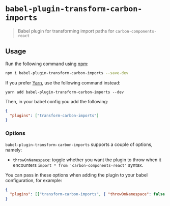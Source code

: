 # `babel-plugin-transform-carbon-imports`

> Babel plugin for transforming import paths for `carbon-components-react`

## Usage

Run the following command using [npm](https://www.npmjs.com/):

```bash
npm i babel-plugin-transform-carbon-imports --save-dev
```

If you prefer [Yarn](https://yarnpkg.com/en/), use the following command instead:

```
yarn add babel-plugin-transform-carbon-imports --dev
```

Then, in your babel config you add the following:

```json
{
  "plugins": ["transform-carbon-imports"]
}
```

### Options

`babel-plugin-transform-carbon-imports` supports a couple of options, namely:

* `throwOnNamespace`: toggle whether you want the plugin to throw when it
  encounters `import * from 'carbon-components-react'` syntax.

You can pass in these options when adding the plugin to your babel
configuration, for example:

```json
{
  "plugins": [["transform-carbon-imports", { "throwOnNamespace": false }]]
}
```
